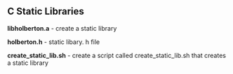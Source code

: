 ## C Static Libraries  

**libholberton.a** - create  a static library
  
**holberton.h** - static libary. h file    
  
**create_static_lib.sh** - create a script called create_static_lib.sh that creates a static library
